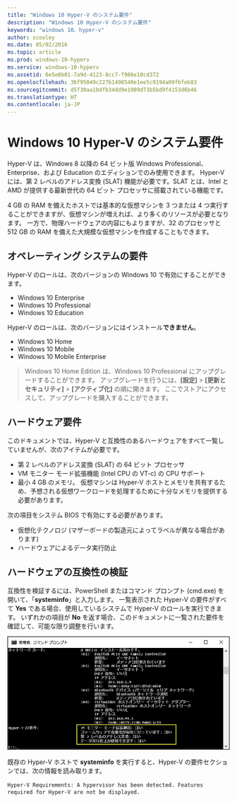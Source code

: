 ```yaml
---
title: "Windows 10 Hyper-V のシステム要件"
description: "Windows 10 Hyper-V のシステム要件"
keywords: "windows 10、hyper-v"
author: scooley
ms.date: 05/02/2016
ms.topic: article
ms.prod: windows-10-hyperv
ms.service: windows-10-hyperv
ms.assetid: 6e5e6b01-7a9d-4123-8cc7-f986e10cd372
ms.openlocfilehash: 36f95049c227b1498540e1ee5c9194a09fbfeb83
ms.sourcegitcommit: d5f30aa1bdfb34dd9e1909d73b5bd9f4153d6b46
ms.translationtype: HT
ms.contentlocale: ja-JP
---
```

# <a name="windows-10-hyper-v-system-requirements"></a>Windows 10 Hyper-V のシステム要件

Hyper-V は、Windows 8 以降の 64 ビット版 Windows Professional、Enterprise、および Education のエディションでのみ使用できます。  Hyper-V には、第 2 レベルのアドレス変換 (SLAT) 機能が必要です。SLAT とは、Intel と AMD が提供する最新世代の 64 ビット プロセッサに搭載されている機能です。

4 GB の RAM を備えたホストでは基本的な仮想マシンを 3 つまたは 4 つ実行することができますが、仮想マシンが増えれば、より多くのリソースが必要となります。 一方で、物理ハードウェアの内容にもよりますが、32 のプロセッサと 512 GB の RAM を備えた大規模な仮想マシンを作成することもできます。

## <a name="operating-system-requirements"></a>オペレーティング システムの要件

Hyper-V のロールは、次のバージョンの Windows 10 で有効にすることができます。

- Windows 10 Enterprise
- Windows 10 Professional
- Windows 10 Education

Hyper-V のロールは、次のバージョンにはインストール**できません**。

- Windows 10 Home
- Windows 10 Mobile
- Windows 10 Mobile Enterprise

>Windows 10 Home Edition は、Windows 10 Professional にアップグレードすることができます。 アップグレードを行うには、**[設定]** > **[更新とセキュリティ]** > **[アクティブ化]** の順に開きます。 ここでストアにアクセスして、アップグレードを購入することができます。

## <a name="hardware-requirements"></a>ハードウェア要件

このドキュメントでは、Hyper-V と互換性のあるハードウェアをすべて一覧していませんが、次のアイテムが必要です。
    
- 第 2 レベルのアドレス変換 (SLAT) の 64 ビット プロセッサ
- VM モニター モード拡張機能 (Intel CPU の VT-c) の CPU サポート
- 最小 4 GB のメモリ。 仮想マシンは Hyper-V ホストとメモリを共有するため、予想される仮想ワークロードを処理するために十分なメモリを提供する必要があります。

次の項目をシステム BIOS で有効にする必要があります。
- 仮想化テクノロジ (マザーボードの製造元によってラベルが異なる場合があります)
- ハードウェアによるデータ実行防止

## <a name="verify-hardware-compatibility"></a>ハードウェアの互換性の検証

互換性を検証するには、PowerShell またはコマンド プロンプト (cmd.exe) を開いて、「**systeminfo**」と入力します。 一覧表示された Hyper-V の要件がすべて **Yes** である場合、使用しているシステムで Hyper-V のロールを実行できます。 いずれかの項目が **No** を返す場合、このドキュメントに一覧された要件を確認して、可能な限り調整を行います。

![](media/SystemInfo-upd.png)

既存の Hyper-V ホストで **systeminfo** を実行すると、Hyper-V の要件セクションでは、次の情報を読み取ります。

```
Hyper-V Requirements: A hypervisor has been detected. Features required for Hyper-V are not be displayed.
```